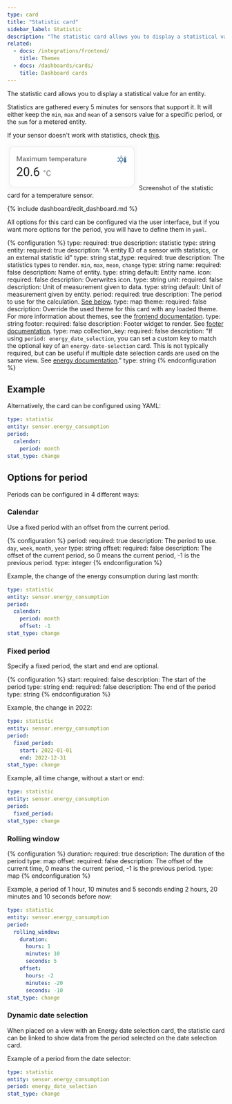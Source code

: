 ```yaml
---
type: card
title: "Statistic card"
sidebar_label: Statistic
description: "The statistic card allows you to display a statistical value for an entity."
related:
  - docs: /integrations/frontend/
    title: Themes
  - docs: /dashboards/cards/
    title: Dashboard cards
---
```


The statistic card allows you to display a statistical value for an entity.

Statistics are gathered every 5 minutes for sensors that support it. It will either keep the `min`, `max` and `mean` of a sensors value for a specific period, or the `sum` for a metered entity.

If your sensor doesn't work with statistics, check [this](/more-info/statistics/).

<p class='img'>
<img src='/images/dashboards/statistic.png' alt='Screenshot of the statistic card for a temperature sensor'>
Screenshot of the statistic card for a temperature sensor.
</p>

{% include dashboard/edit_dashboard.md %}

All options for this card can be configured via the user interface, but if you want more options for the period, you will have to define them in `yaml`.

{% configuration %}
type:
  required: true
  description: statistic
  type: string
entity:
  required: true
  description: "A entity ID of a sensor with statistics, or an external statistic id"
  type: string
stat_type:
  required: true
  description: The statistics types to render. `min`, `max`, `mean`, `change`
  type: string
name:
  required: false
  description: Name of entity.
  type: string
  default: Entity name.
icon:
  required: false
  description: Overwrites icon.
  type: string
unit:
  required: false
  description: Unit of measurement given to data.
  type: string
  default: Unit of measurement given by entity.
period:
  required: true
  description: The period to use for the calculation. [See below](#options-for-period).
  type: map
theme:
  required: false
  description: Override the used theme for this card with any loaded theme. For more information about themes, see the [frontend documentation](/integrations/frontend/).
  type: string
footer:
  required: false
  description: Footer widget to render. See [footer documentation](/dashboards/header-footer/).
  type: map
collection_key:
  required: false
  description: "If using `period: energy_date_selection`, you can set a custom key to match the optional key of an `energy-date-selection` card. This is not typically required, but can be useful if multiple date selection cards are used on the same view. See [energy documentation](/dashboards/energy/#using-multiple-collections)."
  type: string
{% endconfiguration %}

## Example

Alternatively, the card can be configured using YAML:

```yaml
type: statistic
entity: sensor.energy_consumption
period:
  calendar:
    period: month
stat_type: change
```

## Options for period

Periods can be configured in 4 different ways:

### Calendar

Use a fixed period with an offset from the current period.

{% configuration %}
period:
  required: true
  description: The period to use. `day`, `week`, `month`, `year`
  type: string
offset:
  required: false
  description: The offset of the current period, so 0 means the current period, -1 is the previous period.
  type: integer
{% endconfiguration %}

Example, the change of the energy consumption during last month:

```yaml
type: statistic
entity: sensor.energy_consumption
period:
  calendar:
    period: month
    offset: -1
stat_type: change
```

### Fixed period

Specify a fixed period, the start and end are optional.

{% configuration %}
start:
  required: false
  description: The start of the period
  type: string
end:
  required: false
  description: The end of the period
  type: string
{% endconfiguration %}

Example, the change in 2022:

```yaml
type: statistic
entity: sensor.energy_consumption
period:
  fixed_period:
    start: 2022-01-01
    end: 2022-12-31
stat_type: change
```

Example, all time change, without a start or end:

```yaml
type: statistic
entity: sensor.energy_consumption
period:
  fixed_period:
stat_type: change
```

### Rolling window

{% configuration %}
duration:
  required: true
  description: The duration of the period
  type: map
offset:
  required: false
  description: The offset of the current time, 0 means the current period, -1 is the previous period.
  type: map
{% endconfiguration %}

Example, a period of 1 hour, 10 minutes and 5 seconds ending 2 hours, 20 minutes and 10 seconds before now:

```yaml
type: statistic
entity: sensor.energy_consumption
period:
  rolling_window:
    duration:
      hours: 1
      minutes: 10
      seconds: 5
    offset:
      hours: -2
      minutes: -20
      seconds: -10
stat_type: change
```

### Dynamic date selection

When placed on a view with an Energy date selection card, the statistic card can be linked to show data from the period selected on the date selection card.

Example of a period from the date selector:

```yaml
type: statistic
entity: sensor.energy_consumption
period: energy_date_selection
stat_type: change
```
